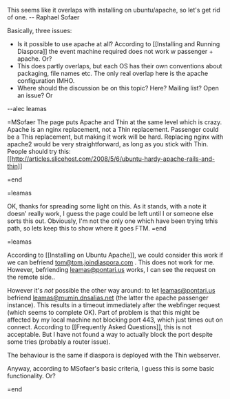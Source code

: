 This seems like it overlaps with installing on ubuntu/apache, so let's get rid of one.  -- Raphael Sofaer

Basically, three issues:

-  Is it possible to use apache at all?  According to [[Installing and Running Diaspora]] the event machine required does not work w passenger + apache. Or?
- This does partly overlaps, but each OS has their own conventions about packaging, file names etc.  The only real overlap here is the
  apache configuration IMHO. 
- Where should the discussion be on this topic? Here? Mailing list? Open an issue? Or 
 
--alec leamas

=MSofaer
The page puts Apache and Thin at the same level which is crazy.  Apache is an nginx replacement, not a Thin replacement.
Passenger could be a This replacement, but making it work will be hard.
Replacing nginx with apache2 would be very straightforward, as long as you stick with Thin.
People should try this:  
[[http://articles.slicehost.com/2008/5/6/ubuntu-hardy-apache-rails-and-thin]]

=end

=leamas

OK, thanks for spreading some light on this. As it stands, with a note it doesn' really work, I guess the page could be left until I or someone else sorts this out. Obviously, I'm not the only one which have been trying trhis path, so lets keep this to show where it goes FTM.
=end

=leamas

According to [[Installing on Ubuntu Apache]], we could consider this work if we can befriend  tom@tom.joindiaspora.com . This does not work for me. However, befriending leamas@pontari.us works, I can see the request on the remote side..

However it's *not* possible the other way around: to let leamas@pontari.us befriend leamas@mumin.dnsalias.net (the latter the apache passenger instance). This results in a timeout immediately after the webfinger request (which seems to complete OK). Part of problem is that  this might be affected by my local machine not blocking port 443, which just times out on connect. According to [[Frequently Asked Questions]], this is not acceptable. But I have not found a way to actually block the port despite some tries (probably a router issue).

The behaviour is the same if diaspora is deployed with the Thin webserver.

Anyway, according to MSofaer's basic criteria, I guess this is some basic functionality. Or?

=end